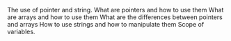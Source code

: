 The use of pointer and string.
What are pointers and how to use them
What are arrays and how to use them
What are the differences between pointers and arrays
How to use strings and how to manipulate them
Scope of variables.